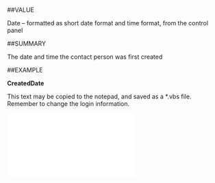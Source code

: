 
##VALUE

Date – formatted as short date format and time format, from the control panel


##SUMMARY

The date and time the contact person was first created


##EXAMPLE

**CreatedDate**

This text may be copied to the notepad, and saved as a *.vbs file. Remember to change the login information.

![](..\..\Examples\vbs\SOPerson.CreatedDate.vbs.txt)

